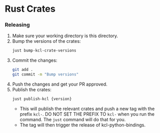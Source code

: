# Rust Crates

### Releasing

1. Make sure your working directory is this directory.
1. Bump the versions of the crates:
    ```bash
    just bump-kcl-crate-versions 
    ```
3. Commit the changes:
    ```bash
    git add .
    git commit -m "Bump versions"
    ```
4. Push the changes and get your PR approved.
5. Publish the crates:
    ```bash
    just publish-kcl {version}
    ```
    - This will publish the relevant crates and push a new tag with the prefix
    `kcl-`. DO NOT SET THE PREFIX TO `kcl-` when you run the command. The `just`
    command will do that for you.
    - The tag will then trigger the release of kcl-python-bindings.
